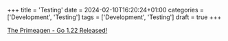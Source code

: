 +++
title = 'Testing'
date = 2024-02-10T16:20:24+01:00
categories = ['Development', 'Testing']
tags = ['Development', 'Testing']
draft = true
+++

[The Primeagen - Go 1.22 Released!](https://youtu.be/cBB4Mgn6V5E?t=445)
